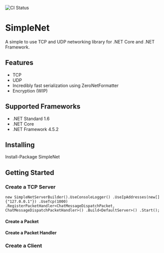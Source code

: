 ![CI Status](https://travis-ci.org/MarkioE/SimpleNet.svg?branch=master)

# SimpleNet
A simple to use TCP and UDP networking library for .NET Core and .NET Framework.

## Features
* TCP
* UDP
* Incredibly fast serialization using ZeroNetFormatter
* Encryption (WIP)

## Supported Frameworks
* .NET Standard 1.6
* .NET Core
* .NET Framework 4.5.2

## Installing
Install-Package SimpleNet

## Getting Started

### Create a TCP Server

`new SimpleNetServerBuilder().UseConsoleLogger()
                                                     .UseIpAddresses(new[] {"127.0.0.1"})
                                                     .UseTcp(1000)
                                                     .RegisterPacketHandler<ChatMessageDispatchPacket, ChatMessageDispatchPacketHandler>()
                                                     .Build<DefaultServer>()
                                                     .Start();`

#### Create a Packet

#### Create a Packet Handler

### Create a Client